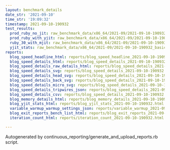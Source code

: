 ```yaml
---
layout: benchmark_details
date_str: '2021-09-10'
time_str: '19:09:32'
timestamp: 2021-09-10-190932
test_results:
  prod_ruby_no_jit: raw_benchmark_data/x86_64/2021-09/2021-09-10-190932_basic_benchmark_prod_ruby_no_jit.json
  prod_ruby_with_yjit: raw_benchmark_data/x86_64/2021-09/2021-09-10-190932_basic_benchmark_prod_ruby_with_yjit.json
  ruby_30_with_mjit: raw_benchmark_data/x86_64/2021-09/2021-09-10-190932_basic_benchmark_ruby_30_with_mjit.json
  yjit_stats: raw_benchmark_data/x86_64/2021-09/2021-09-10-190932_basic_benchmark_yjit_stats.json
reports:
  blog_speed_headline_html: reports/blog_speed_headline_2021-09-10-190932.html
  blog_speed_details_html: reports/blog_speed_details_2021-09-10-190932.html
  blog_speed_details_raw_details_html: reports/blog_speed_details_2021-09-10-190932.raw_details.html
  blog_speed_details_svg: reports/blog_speed_details_2021-09-10-190932.svg
  blog_speed_details_head_svg: reports/blog_speed_details_2021-09-10-190932.head.svg
  blog_speed_details_back_svg: reports/blog_speed_details_2021-09-10-190932.back.svg
  blog_speed_details_micro_svg: reports/blog_speed_details_2021-09-10-190932.micro.svg
  blog_speed_details_tripwires_json: reports/blog_speed_details_2021-09-10-190932.tripwires.json
  blog_speed_details_csv: reports/blog_speed_details_2021-09-10-190932.csv
  blog_memory_details_html: reports/blog_memory_details_2021-09-10-190932.html
  blog_yjit_stats_html: reports/blog_yjit_stats_2021-09-10-190932.html
  variable_warmup_warmup_settings_json: reports/variable_warmup_2021-09-10-190932.warmup_settings.json
  blog_exit_reports_bench_list_html: reports/blog_exit_reports_2021-09-10-190932.bench_list.html
  iteration_count_html: reports/iteration_count_2021-09-10-190932.html

---
```

Autogenerated by continuous_reporting/generate_and_upload_reports.rb script.
